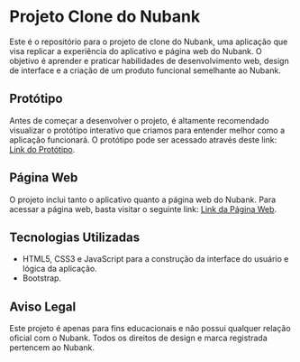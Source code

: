 # Projeto Clone do Nubank

Este é o repositório para o projeto de clone do Nubank, uma aplicação que visa replicar a experiência do aplicativo e página web do Nubank. O objetivo é aprender e praticar habilidades de desenvolvimento web, design de interface e a criação de um produto funcional semelhante ao Nubank.

## Protótipo

Antes de começar a desenvolver o projeto, é altamente recomendado visualizar o protótipo interativo que criamos para entender melhor como a aplicação funcionará. O protótipo pode ser acessado através deste link: [Link do Protótipo](https://www.figma.com/file/lzKZGgRbkD7h6UE3u1rmYI/Nubank-web-(Community)?type=design&node-id=0%3A1&mode=design&t=03EKuL9FOnrk8Z9g-1).

## Página Web

O projeto inclui tanto o aplicativo quanto a página web do Nubank. Para acessar a página web, basta visitar o seguinte link: [Link da Página Web](https://ericsantosdm.github.io/Web-Nubank-Clone/).

## Tecnologias Utilizadas

- HTML5, CSS3 e JavaScript para a construção da interface do usuário e lógica da aplicação.
- Bootstrap.


## Aviso Legal

Este projeto é apenas para fins educacionais e não possui qualquer relação oficial com o Nubank. Todos os direitos de design e marca registrada pertencem ao Nubank.

